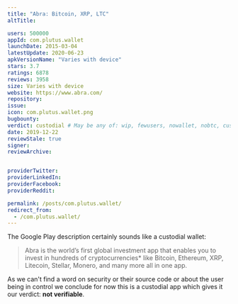 ```yaml
---
title: "Abra: Bitcoin, XRP, LTC"
altTitle: 

users: 500000
appId: com.plutus.wallet
launchDate: 2015-03-04
latestUpdate: 2020-06-23
apkVersionName: "Varies with device"
stars: 3.7
ratings: 6878
reviews: 3958
size: Varies with device
website: https://www.abra.com/
repository: 
issue: 
icon: com.plutus.wallet.png
bugbounty: 
verdict: custodial # May be any of: wip, fewusers, nowallet, nobtc, custodial, nosource, nonverifiable, reproducible, bounty, defunct
date: 2019-12-22
reviewStale: true
signer: 
reviewArchive:


providerTwitter: 
providerLinkedIn: 
providerFacebook: 
providerReddit: 

permalink: /posts/com.plutus.wallet/
redirect_from:
  - /com.plutus.wallet/
---
```



The Google Play description certainly sounds like a custodial wallet:

> Abra is the world’s first global investment app that enables you to invest in
hundreds of cryptocurrencies* like Bitcoin, Ethereum, XRP, Litecoin, Stellar,
Monero, and many more all in one app.

As we can't find a word on security or their source code or about the user being
in control we conclude for now this is a custodial app which gives it our
verdict: **not verifiable**.
